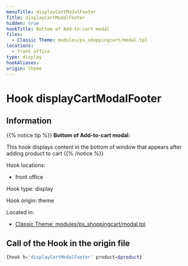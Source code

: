 ```yaml
---
menuTitle: displayCartModalFooter
Title: displayCartModalFooter
hidden: true
hookTitle: Bottom of Add-to-cart modal
files:
  - Classic Theme: modules/ps_shoppingcart/modal.tpl
locations:
  - front office
type: display
hookAliases:
origin: theme
---
```


# Hook displayCartModalFooter

## Information

{{% notice tip %}}
**Bottom of Add-to-cart modal:** 

This hook displays content in the bottom of window that appears after adding product to cart
{{% /notice %}}

Hook locations: 
  - front office

Hook type: display

Hook origin: theme

Located in: 
  - [Classic Theme: modules/ps_shoppingcart/modal.tpl](https://github.com/PrestaShop/classic-theme/blob/develop/modules/ps_shoppingcart/modal.tpl)

## Call of the Hook in the origin file

```php
{hook h='displayCartModalFooter' product=$product}
```